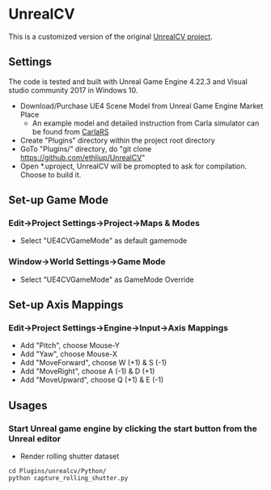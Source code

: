 # UnrealCV
This is a customized version of the original [UnrealCV project](https://unrealcv.org).

## Settings
The code is tested and built with Unreal Game Engine 4.22.3 and Visual studio community 2017 in Windows 10.

* Download/Purchase UE4 Scene Model from Unreal Game Engine Market Place
    * An example model and detailed instruction from Carla simulator can be found from [CarlaRS](https://github.com/ethliup/CarlaRS)
* Create "Plugins" directory within the project root directory
* GoTo "Plugins/" directory, do "git clone https://github.com/ethliup/UnrealCV"
* Open \*.uproject, UnrealCV will be promopted to ask for compilation. Choose to build it.

## Set-up Game Mode
### Edit->Project Settings->Project->Maps & Modes
* Select "UE4CVGameMode" as default gamemode 
### Window->World Settings->Game Mode
* Select "UE4CVGameMode" as GameMode Override

## Set-up Axis Mappings 
### Edit->Project Settings->Engine->Input->Axis Mappings
* Add "Pitch", choose Mouse-Y
* Add "Yaw", choose Mouse-X
* Add "MoveForward", choose W (+1) & S (-1)
* Add "MoveRight", choose A (-1) & D (+1)
* Add "MoveUpward", choose Q (+1) & E (-1)

## Usages
### Start Unreal game engine by clicking the start button from the Unreal editor
* Render rolling shutter dataset 
```
cd Plugins/unrealcv/Python/
python capture_rolling_shutter.py
```
